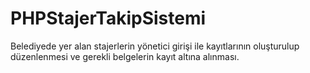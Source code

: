 # PHPStajerTakipSistemi
Belediyede yer alan stajerlerin yönetici girişi ile kayıtlarının oluşturulup düzenlenmesi ve gerekli belgelerin kayıt altına alınması.
